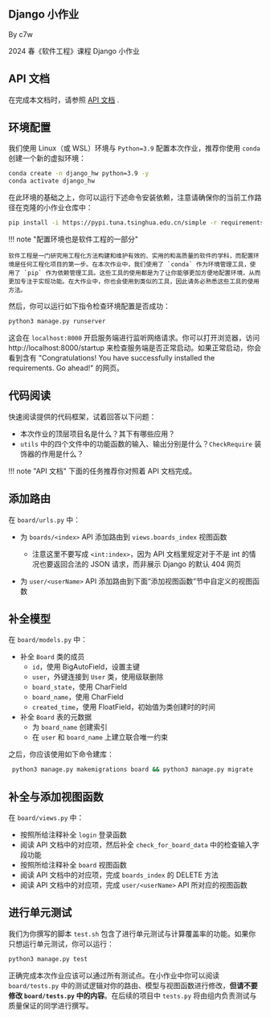 ## Django 小作业

By c7w

2024 春《软件工程》课程 Django 小作业

## API 文档

在完成本文档时，请参照 [API 文档](https://thuse-course.github.io/course-index/handout/api/) .


## 环境配置

我们使用 Linux（或 WSL）环境与 `Python=3.9` 配置本次作业，推荐你使用 `conda` 创建一个新的虚拟环境：

```bash
conda create -n django_hw python=3.9 -y
conda activate django_hw
```

在此环境的基础之上，你可以运行下述命令安装依赖，注意请确保你的当前工作路径在克隆的小作业仓库中：

```bash
pip install -i https://pypi.tuna.tsinghua.edu.cn/simple -r requirements.txt
```

!!! note "配置环境也是软件工程的一部分"

    软件工程是一门研究用工程化方法构建和维护有效的、实用的和高质量的软件的学科，而配置环境是任何工程化项目的第一步。在本次作业中，我们使用了 `conda` 作为环境管理工具，使用了 `pip` 作为依赖管理工具。这些工具的使用都是为了让你能够更加方便地配置环境，从而更加专注于实现功能。在大作业中，你也会使用到类似的工具，因此请务必熟悉这些工具的使用方法。


然后，你可以运行如下指令检查环境配置是否成功：

```bash
python3 manage.py runserver
```

这会在 `localhost:8000` 开启服务端进行监听网络请求。你可以打开浏览器，访问 http://localhost:8000/startup 来检查服务端是否正常启动。如果正常启动，你会看到含有 "Congratulations! You have successfully installed the requirements. Go ahead!" 的网页。



## 代码阅读

快速阅读提供的代码框架，试着回答以下问题：

- 本次作业的顶层项目名是什么？其下有哪些应用？
- `utils` 中的四个文件中的功能函数的输入、输出分别是什么？`CheckRequire` 装饰器的作用是什么？



!!! note "API 文档"
	下面的任务推荐你对照着 API 文档完成。


## 添加路由

在 `board/urls.py` 中：

- 为 `boards/<index>` API 添加路由到 `views.boards_index` 视图函数
    - 注意这里不要写成 `<int:index>`，因为 API 文档里规定对于不是 int 的情况也要返回合法的 JSON 请求，而非展示 Django 的默认 404 网页

- 为 `user/<userName>` API 添加路由到下面“添加视图函数”节中自定义的视图函数



## 补全模型

在 `board/models.py` 中：

- 补全 `Board` 类的成员
    - `id`，使用 BigAutoField，设置主键
    - `user`，外键连接到 `User` 类，使用级联删除
    - `board_state`，使用 CharField
    - `board_name`，使用 CharField
    - `created_time`，使用 FloatField，初始值为类创建时的时间
- 补全 `Board` 表的元数据
    - 为 `board_name` 创建索引
    - 在 `user` 和 `board_name` 上建立联合唯一约束

之后，你应该使用如下命令建库：

```bash
 python3 manage.py makemigrations board && python3 manage.py migrate
```



## 补全与添加视图函数

在 `board/views.py` 中：

- 按照所给注释补全 `login` 登录函数
- 阅读 API 文档中的对应项，然后补全 `check_for_board_data` 中的检查输入字段功能
- 按照所给注释补全 `board` 视图函数
- 阅读 API 文档中的对应项，完成 `boards_index` 的 DELETE 方法
- 阅读 API 文档中的对应项，完成 `user/<userName>` API 所对应的视图函数



## 进行单元测试

我们为你撰写的脚本 `test.sh` 包含了进行单元测试与计算覆盖率的功能。如果你只想运行单元测试，你可以运行：

```bash
python3 manage.py test
```

正确完成本次作业应该可以通过所有测试点。在小作业中你可以阅读 `board/tests.py` 中的测试逻辑对你的路由、模型与视图函数进行修改，**但请不要修改 `board/tests.py` 中的内容**。在后续的项目中 `tests.py` 将由组内负责测试与质量保证的同学进行撰写。


